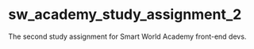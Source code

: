 # sw_academy_study_assignment_2
The second study assignment for Smart World Academy front-end devs.
